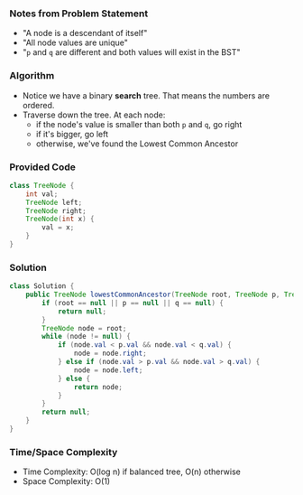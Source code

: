 ### Notes from Problem Statement

- "A node is a descendant of itself"
- "All node values are unique"
- "`p` and `q` are different and both values will exist in the BST"

### Algorithm

- Notice we have a binary __search__ tree. That means the numbers are ordered.
- Traverse down the tree. At each node:
    - if the node's value is smaller than both `p` and `q`, go right
    - if it's bigger, go left
    - otherwise, we've found the Lowest Common Ancestor


### Provided Code

```java
class TreeNode {
    int val;
    TreeNode left;
    TreeNode right;
    TreeNode(int x) {
        val = x;
    }
}
```

### Solution

```java
class Solution {
    public TreeNode lowestCommonAncestor(TreeNode root, TreeNode p, TreeNode q) {   
        if (root == null || p == null || q == null) {
            return null;
        }
        TreeNode node = root;
        while (node != null) {
            if (node.val < p.val && node.val < q.val) {
                node = node.right;
            } else if (node.val > p.val && node.val > q.val) {
                node = node.left;
            } else {
                return node;
            }
        }
        return null;
    }
}
```

### Time/Space Complexity

-  Time Complexity: O(log n) if balanced tree, O(n) otherwise
- Space Complexity: O(1)
